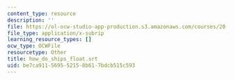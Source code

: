 ```yaml
---
content_type: resource
description: ''
file: https://ol-ocw-studio-app-production.s3.amazonaws.com/courses/20-219-becoming-the-next-bill-nye-writing-and-hosting-the-educational-show-january-iap-2015/be7ca911569552158b617bdcb515c593_how_do_ships_float.vtt
file_type: application/x-subrip
learning_resource_types: []
ocw_type: OCWFile
resourcetype: Other
title: how_do_ships_float.srt
uid: be7ca911-5695-5215-8b61-7bdcb515c593
---
```

